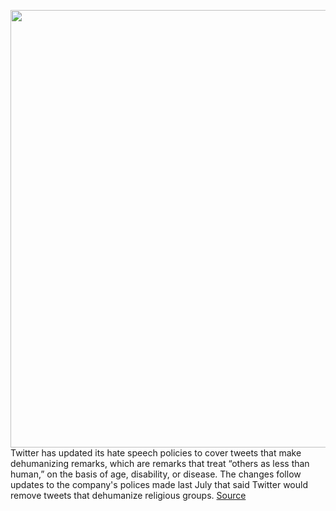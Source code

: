 <img src='https://cdn.vox-cdn.com/thumbor/cYhFNudC1FfmFYMszZN2VFefMqs=/0x0:2040x1360/1200x800/filters:focal(857x517:1183x843)/cdn.vox-cdn.com/uploads/chorus_image/image/66451526/acastro_180827_1777_0001.0.jpg' width='700px' /><br/>
Twitter has updated its hate speech policies to cover tweets that make dehumanizing remarks, which are remarks that treat “others as less than human,” on the basis of age, disability, or disease. The changes follow updates to the company's polices made last July that said Twitter would remove tweets that dehumanize religious groups.
<a href='https://www.theverge.com/2020/3/5/21166940/twitter-hate-speech-ban-age-disability-disease-dehumanize'> Source <a/>